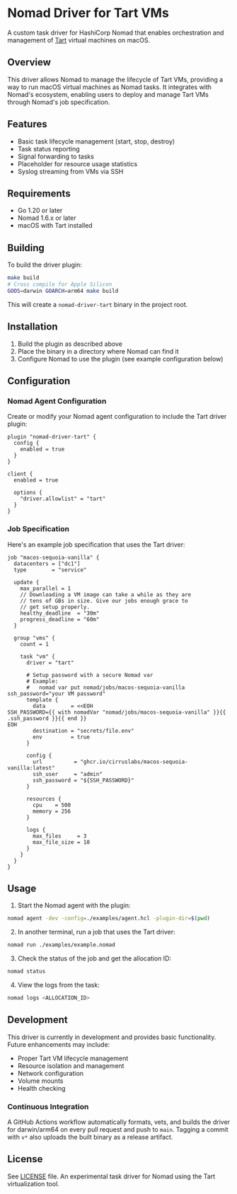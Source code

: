 # Nomad Driver for Tart VMs

A custom task driver for HashiCorp Nomad that enables orchestration and management of [Tart](https://github.com/cirruslabs/tart) virtual machines on macOS.

## Overview

This driver allows Nomad to manage the lifecycle of Tart VMs, providing a way to run macOS virtual machines as Nomad tasks. It integrates with Nomad's ecosystem, enabling users to deploy and manage Tart VMs through Nomad's job specification.

## Features

- Basic task lifecycle management (start, stop, destroy)
- Task status reporting
- Signal forwarding to tasks
- Placeholder for resource usage statistics
- Syslog streaming from VMs via SSH

## Requirements

- Go 1.20 or later
- Nomad 1.6.x or later
- macOS with Tart installed

## Building

To build the driver plugin:

```bash
make build
# Cross compile for Apple Silicon
GOOS=darwin GOARCH=arm64 make build
```

This will create a `nomad-driver-tart` binary in the project root.

## Installation

1. Build the plugin as described above
2. Place the binary in a directory where Nomad can find it
3. Configure Nomad to use the plugin (see example configuration below)

## Configuration

### Nomad Agent Configuration

Create or modify your Nomad agent configuration to include the Tart driver plugin:

```hcl
plugin "nomad-driver-tart" {
  config {
    enabled = true
  }
}

client {
  enabled = true
  
  options {
    "driver.allowlist" = "tart"
  }
}
```

### Job Specification

Here's an example job specification that uses the Tart driver:

```hcl
job "macos-sequoia-vanilla" {
  datacenters = ["dc1"]
  type        = "service"

  update {
    max_parallel = 1
    // Downloading a VM image can take a while as they are
    // tens of GBs in size. Give our jobs enough grace to
    // get setup properly.
    healthy_deadline  = "30m"
    progress_deadline = "60m"
  }

  group "vms" {
    count = 1

    task "vm" {
      driver = "tart"

      # Setup password with a secure Nomad var
      # Example:
      #   nomad var put nomad/jobs/macos-sequoia-vanilla ssh_password="your VM password"
      template {
        data        = <<EOH
SSH_PASSWORD={{ with nomadVar "nomad/jobs/macos-sequoia-vanilla" }}{{ .ssh_password }}{{ end }}
EOH
        destination = "secrets/file.env"
        env         = true
      }

      config {
        url          = "ghcr.io/cirruslabs/macos-sequoia-vanilla:latest"
        ssh_user     = "admin"
        ssh_password = "${SSH_PASSWORD}"
      }

      resources {
        cpu    = 500
        memory = 256
      }

      logs {
        max_files     = 3
        max_file_size = 10
      }
    }
  }
}
```

## Usage

1. Start the Nomad agent with the plugin:

```bash
nomad agent -dev -config=./examples/agent.hcl -plugin-dir=$(pwd)
```

2. In another terminal, run a job that uses the Tart driver:

```bash
nomad run ./examples/example.nomad
```

3. Check the status of the job and get the allocation ID:

```bash
nomad status
```

4. View the logs from the task:

```bash
nomad logs <ALLOCATION_ID>
```

## Development

This driver is currently in development and provides basic functionality. Future enhancements may include:

- Proper Tart VM lifecycle management
- Resource isolation and management
- Network configuration
- Volume mounts
- Health checking

### Continuous Integration

A GitHub Actions workflow automatically formats, vets, and builds the driver for darwin/arm64 on every pull request and push to `main`. Tagging a commit with `v*` also uploads the built binary as a release artifact.


## License

See [LICENSE](LICENSE) file.
An experimental task driver for Nomad using the Tart virtualization tool.
